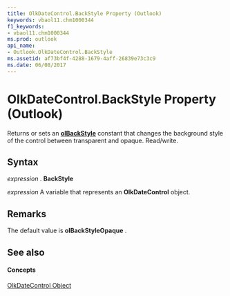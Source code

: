 ```yaml
---
title: OlkDateControl.BackStyle Property (Outlook)
keywords: vbaol11.chm1000344
f1_keywords:
- vbaol11.chm1000344
ms.prod: outlook
api_name:
- Outlook.OlkDateControl.BackStyle
ms.assetid: af73bf4f-4288-1679-4aff-26839e73c3c9
ms.date: 06/08/2017
---
```



# OlkDateControl.BackStyle Property (Outlook)

Returns or sets an  **[olBackStyle](Outlook.OlBackStyle.md)** constant that changes the background style of the control between transparent and opaque. Read/write.


## Syntax

 _expression_ . **BackStyle**

 _expression_ A variable that represents an **OlkDateControl** object.


## Remarks

The default value is  **olBackStyleOpaque** .


## See also


#### Concepts


[OlkDateControl Object](Outlook.OlkDateControl.md)


